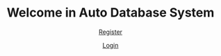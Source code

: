 <!DOCTYPE html>
<html lang="en">

<head>
    <meta charset="UTF-8">
    <meta name="viewport" content="width=device-width, initial-scale=1.0">
    <meta http-equiv="X-UA-Compatible" content="ie=edge">
    <title>Abdelrahman Saeed</title>
</head>

<body>
    <div align="center">
        <h1>Welcome in Auto Database System</h1>
        <p>
            <a href="/register.php">Register</a>
        </p>
        <p>
            <a href="/login.php">Login</a>
        </p>
    </div>
</body>

</html>
